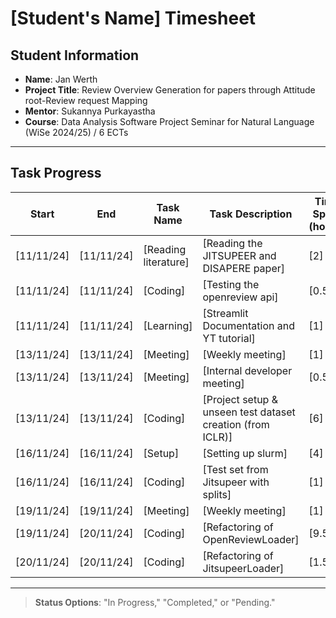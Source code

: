 # [Student's Name] Timesheet

## Student Information

- **Name**: Jan Werth
- **Project Title**: Review Overview Generation for papers through Attitude root-Review request Mapping
- **Mentor**: Sukannya Purkayastha
- **Course**: Data Analysis Software Project Seminar for Natural Language (WiSe 2024/25) / 6 ECTs

---

## Task Progress

| Start      | End        | Task Name            | Task Description                                           | Time Spent (hours) | Status       |
|------------|------------|----------------------|------------------------------------------------------------|--------------------|--------------|
| [11/11/24] | [11/11/24] | [Reading literature] | [Reading the JITSUPEER and DISAPERE paper]                 | [2]                | [Completed]  |
| [11/11/24] | [11/11/24] | [Coding]             | [Testing the openreview api]                               | [0.5]              | [Completed]  |
| [11/11/24] | [11/11/24] | [Learning]           | [Streamlit Documentation and YT tutorial]                  | [1]                | [Completed]  |
| [13/11/24] | [13/11/24] | [Meeting]            | [Weekly meeting]                                           | [1]                | [Completed]  |
| [13/11/24] | [13/11/24] | [Meeting]            | [Internal developer meeting]                               | [0.5]              | [Completed]  |
| [13/11/24] | [13/11/24] | [Coding]             | [Project setup & unseen test dataset creation (from ICLR)] | [6]                | [Completed]  |
| [16/11/24] | [16/11/24] | [Setup]              | [Setting up slurm]                                         | [4]                | [In Progess] |
| [16/11/24] | [16/11/24] | [Coding]             | [Test set from Jitsupeer with splits]                      | [1]                | [Completed]  |
| [19/11/24] | [19/11/24] | [Meeting]            | [Weekly meeting]                                           | [1]                | [Completed]  |
| [19/11/24] | [20/11/24] | [Coding]             | [Refactoring of OpenReviewLoader]                          | [9.5]              | [Completed]  |
| [20/11/24] | [20/11/24] | [Coding]             | [Refactoring of JitsupeerLoader]                           | [1.5]              | [Pending]    |

---

> **Status Options**: "In Progress," "Completed," or "Pending."
